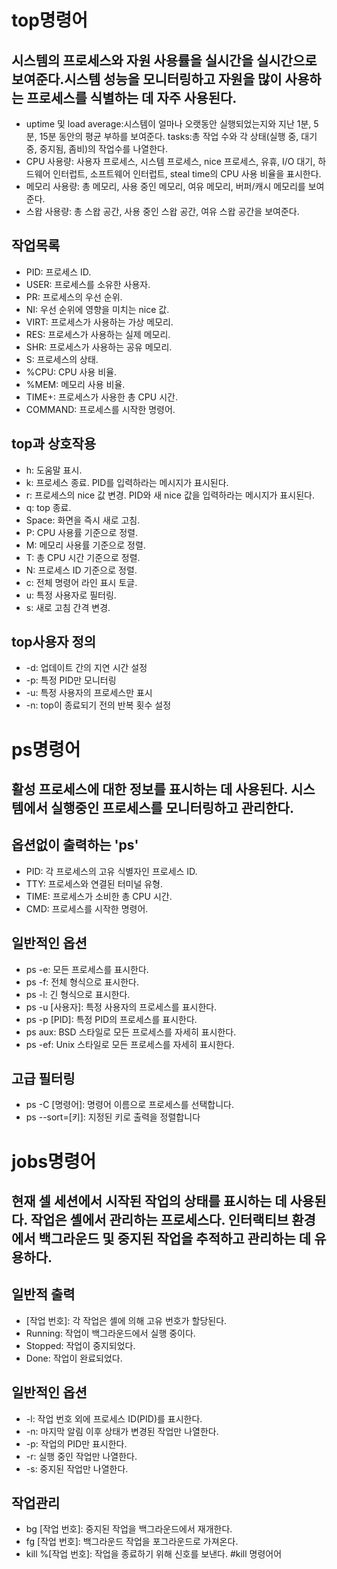 # top명령어
## 시스템의 프로세스와 자원 사용률을 실시간을 실시간으로 보여준다.시스템 성능을 모니터링하고 자원을 많이 사용하는 프로세스를 식별하는 데 자주 사용된다.
  - uptime 및 load average:시스템이 얼마나 오랫동안 실행되었는지와 지난 1분, 5분, 15분 동안의 평균 부하를 보여준다.
   tasks:총 작업 수와 각 상태(실행 중, 대기 중, 중지됨, 좀비)의 작업수를 나열한다.
  - CPU 사용량: 사용자 프로세스, 시스템 프로세스, nice 프로세스, 유휴, I/O 대기, 하드웨어 인터럽트, 소프트웨어 인터럽트, steal time의 CPU 사용 비율을 표시한다.
  - 메모리 사용량: 총 메모리, 사용 중인 메모리, 여유 메모리, 버퍼/캐시 메모리를 보여준다.
  - 스왑 사용량: 총 스왑 공간, 사용 중인 스왑 공간, 여유 스왑 공간을 보여준다.
## 작업목록
- PID: 프로세스 ID.
- USER: 프로세스를 소유한 사용자.
- PR: 프로세스의 우선 순위.
- NI: 우선 순위에 영향을 미치는 nice 값.
- VIRT: 프로세스가 사용하는 가상 메모리.
- RES: 프로세스가 사용하는 실제 메모리.
- SHR: 프로세스가 사용하는 공유 메모리.
- S: 프로세스의 상태.
- %CPU: CPU 사용 비율.
- %MEM: 메모리 사용 비율.
- TIME+: 프로세스가 사용한 총 CPU 시간.
- COMMAND: 프로세스를 시작한 명령어.
## top과 상호작용
- h: 도움말 표시.
- k: 프로세스 종료. PID를 입력하라는 메시지가 표시된다.
- r: 프로세스의 nice 값 변경. PID와 새 nice 값을 입력하라는 메시지가 표시된다.
- q: top 종료.
- Space: 화면을 즉시 새로 고침.
- P: CPU 사용률 기준으로 정렬.
- M: 메모리 사용률 기준으로 정렬.
- T: 총 CPU 시간 기준으로 정렬.
- N: 프로세스 ID 기준으로 정렬.
- c: 전체 명령어 라인 표시 토글.
- u: 특정 사용자로 필터링.
- s: 새로 고침 간격 변경.
## top사용자 정의
- -d: 업데이트 간의 지연 시간 설정
- -p: 특정 PID만 모니터링
- -u: 특정 사용자의 프로세스만 표시
- -n: top이 종료되기 전의 반복 횟수 설정 
# ps명령어
## 활성 프로세스에 대한 정보를 표시하는 데 사용된다. 시스템에서 실행중인 프로세스를 모니터링하고 관리한다.
## 옵션없이 출력하는 'ps'
- PID: 각 프로세스의 고유 식별자인 프로세스 ID.
- TTY: 프로세스와 연결된 터미널 유형.
- TIME: 프로세스가 소비한 총 CPU 시간.
- CMD: 프로세스를 시작한 명령어.
## 일반적인 옵션
- ps -e: 모든 프로세스를 표시한다.
- ps -f: 전체 형식으로 표시한다.
- ps -l: 긴 형식으로 표시한다.
- ps -u [사용자]: 특정 사용자의 프로세스를 표시한다.
- ps -p [PID]: 특정 PID의 프로세스를 표시한다.
- ps aux: BSD 스타일로 모든 프로세스를 자세히 표시한다.
- ps -ef: Unix 스타일로 모든 프로세스를 자세히 표시한다.
## 고급 필터링
- ps -C [명령어]: 명령어 이름으로 프로세스를 선택합니다.
- ps --sort=[키]: 지정된 키로 출력을 정렬합니다
# jobs명령어
## 현재 셀 세션에서 시작된 작업의 상태를 표시하는 데 사용된다. 작업은 셸에서 관리하는 프로세스다. 인터랙티브 환경에서 백그라운드 및 중지된 작업을 추적하고 관리하는 데 유용하다.
## 일반적 출력
- [작업 번호]: 각 작업은 셸에 의해 고유 번호가 할당된다.
- Running: 작업이 백그라운드에서 실행 중이다.
- Stopped: 작업이 중지되었다.
- Done: 작업이 완료되었다.
## 일반적인 옵션
- -l: 작업 번호 외에 프로세스 ID(PID)를 표시한다.
- -n: 마지막 알림 이후 상태가 변경된 작업만 나열한다.
- -p: 작업의 PID만 표시한다.
- -r: 실행 중인 작업만 나열한다.
- -s: 중지된 작업만 나열한다.
## 작업관리
- bg [작업 번호]: 중지된 작업을 백그라운드에서 재개한다.
- fg [작업 번호]: 백그라운드 작업을 포그라운드로 가져온다.
- kill %[작업 번호]: 작업을 종료하기 위해 신호를 보낸다.
#kill 명령어어

